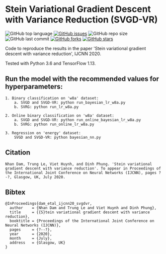 # Stein Variational Gradient Descent with Variance Reduction (SVGD-VR)
<img alt="GitHub top language" src="https://img.shields.io/github/languages/top/nhandam/svgd-variance-reduction"> <a href="https://github.com/nhandam/svgd-variance-reduction/issues"><img alt="GitHub issues" src="https://img.shields.io/github/issues/nhandam/svgd-variance-reduction"></a> <img alt="GitHub repo size" src="https://img.shields.io/github/repo-size/nhandam/svgd-variance-reduction"><img alt="GitHub last commit" src="https://img.shields.io/github/last-commit/nhandam/svgd-variance-reduction"> <a href="https://github.com/nhandam/svgd-variance-reduction/network"><img alt="GitHub forks" src="https://img.shields.io/github/forks/nhandam/svgd-variance-reduction"></a> <a href="https://github.com/nhandam/svgd-variance-reduction/stargazers"><img alt="GitHub stars" src="https://img.shields.io/github/stars/nhandam/svgd-variance-reduction"></a>

Code to reproduce the results in the paper 'Stein variational gradient descent with variance reduction', IJCNN 2020.

Tested with Python 3.6 and TensorFlow 1.13.

Run the model with the recommended values for hyperparameters:
-------------------------------------
    1. Binary classification on 'w8a' dataset:
        a. SVGD and SVGD-VR: python run_bayesian_lr_w8a.py
        b. SVRG: python run_lr_w8a.py

    2. Online binary classification on 'w8a' dataset:
        a. SVGD and SVGD-VR: python run_online_bayesian_lr_w8a.py
        b. SVRG: python run_online_lr_w8a.py

    3. Regression on 'energy' dataset:
        SVGD and SVGD-VR: python bayesian_nn.py

Citation
--------
    Nhan Dam, Trung Le, Viet Huynh, and Dinh Phung. 'Stein variational gradient descent with variance reduction'. To appear in Proceedings of the International Joint Conference on Neural Networks (IJCNN), pages ?-?, Glasgow, UK, July 2020.

Bibtex
------
```
@InProceedings{dam_etal_ijcnn20_svgdvr,
  author    = {Nhan Dam and Trung Le and Viet Huynh and Dinh Phung},
  title     = {{S}tein variational gradient descent with variance reduction},
  booktitle = {Proceedings of the International Joint Conference on Neural Networks (IJCNN)},           
  pages     = {?--?},
  year      = {2020},
  month     = {July},
  address   = {Glasgow, UK}
}
 ```
